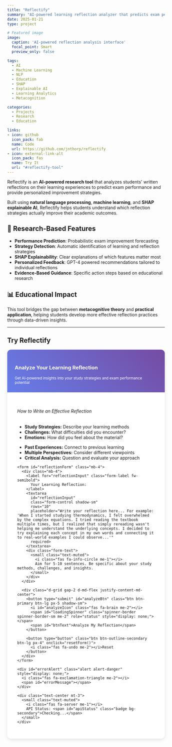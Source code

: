 ```yaml
---
title: "Reflectify"
summary: "AI-powered learning reflection analyzer that predicts exam performance and provides personalized improvement strategies."
date: 2025-01-21
type: project

# Featured image
image:
  caption: 'AI-powered reflection analysis interface'
  focal_point: Smart
  preview_only: false

tags:
  - AI
  - Machine Learning  
  - NLP
  - Education
  - SHAP
  - Explainable AI
  - Learning Analytics
  - Metacognition

categories:
  - Projects
  - Research
  - Education

links:
- icon: github
  icon_pack: fab
  name: Code
  url: https://github.com/jnthorp/reflectify
- icon: external-link-alt
  icon_pack: fas
  name: Try It
  url: "#reflectify-tool"
---
```


Reflectify is an **AI-powered research tool** that analyzes students' written reflections on their learning experiences to predict exam performance and provide personalized improvement strategies.

Built using **natural language processing**, **machine learning**, and **SHAP explainable AI**, Reflectify helps students understand which reflection strategies actually improve their academic outcomes.

## 🔬 Research-Based Features

- **Performance Prediction**: Probabilistic exam improvement forecasting
- **Strategy Detection**: Automatic identification of learning and reflection strategies  
- **SHAP Explainability**: Clear explanations of which features matter most
- **Personalized Feedback**: GPT-4 powered recommendations tailored to individual reflections
- **Evidence-Based Guidance**: Specific action steps based on educational research

## 📊 Educational Impact

This tool bridges the gap between **metacognitive theory** and **practical application**, helping students develop more effective reflection practices through data-driven insights.

---

## Try Reflectify

<style>
.reflectify-card {
  background: #fff;
  border-radius: 12px;
  box-shadow: 0 4px 12px rgba(0,0,0,0.1);
  border: none;
  margin-bottom: 2rem;
}

.reflectify-header {
  background: linear-gradient(45deg, #667eea, #764ba2);
  color: white;
  padding: 1.5rem;
  border-radius: 12px 12px 0 0;
}

.reflectify-body {
  padding: 2rem;
}

.form-control:focus {
  border-color: #667eea;
  box-shadow: 0 0 0 0.2rem rgba(102, 126, 234, 0.25);
}

.btn-primary {
  background: linear-gradient(45deg, #667eea, #764ba2);
  border: none;
}

.btn-primary:hover {
  background: linear-gradient(45deg, #5a67d8, #6b46c1);
  transform: translateY(-1px);
}

@media (max-width: 768px) {
  .reflectify-body {
    padding: 1rem;
  }
}
</style>

<link href="https://cdnjs.cloudflare.com/ajax/libs/bootstrap/5.3.0/css/bootstrap.min.css" rel="stylesheet">
<link href="https://cdnjs.cloudflare.com/ajax/libs/font-awesome/6.4.0/css/all.min.css" rel="stylesheet">

<div id="reflectify-tool" class="reflectify-card">
  <div class="reflectify-header">
    <h3 class="mb-0 d-flex align-items-center">
      <i class="fas fa-microscope me-3"></i>
      Analyze Your Learning Reflection
    </h3>
    <small class="opacity-75 mt-2 d-block">Get AI-powered insights into your study strategies and exam performance potential</small>
  </div>
  
  <div class="reflectify-body">
    <div class="alert alert-info mb-4">
      <h6 class="alert-heading mb-2">
        <i class="fas fa-lightbulb me-2"></i>How to Write an Effective Reflection
      </h6>
      <div class="row">
        <div class="col-md-6">
          <ul class="mb-0 small">
            <li><strong>Study Strategies:</strong> Describe your learning methods</li>
            <li><strong>Challenges:</strong> What difficulties did you encounter?</li>
            <li><strong>Emotions:</strong> How did you feel about the material?</li>
          </ul>
        </div>
        <div class="col-md-6">
          <ul class="mb-0 small">
            <li><strong>Past Experiences:</strong> Connect to previous learning</li>
            <li><strong>Multiple Perspectives:</strong> Consider different viewpoints</li>
            <li><strong>Critical Analysis:</strong> Question and evaluate your approach</li>
          </ul>
        </div>
      </div>
    </div>

    <form id="reflectionForm" class="mb-4">
      <div class="mb-4">
        <label for="reflectionInput" class="form-label fw-semibold">
          Your Learning Reflection:
        </label>
        <textarea 
          id="reflectionInput" 
          class="form-control shadow-sm" 
          rows="10" 
          placeholder="Write your reflection here... For example: 'When I started studying thermodynamics, I felt overwhelmed by the complex equations. I tried reading the textbook multiple times, but I realized that simply rereading wasn't helping me understand the underlying concepts. I decided to try explaining each concept in my own words and connecting it to real-world examples I could observe...'"
          required>
        </textarea>
        <div class="form-text">
          <small class="text-muted">
            <i class="fas fa-info-circle me-1"></i>
            Aim for 5-10 sentences. Be specific about your study methods, challenges, and insights.
          </small>
        </div>
      </div>
      
      <div class="d-grid gap-2 d-md-flex justify-content-md-center">
        <button type="submit" id="analyzeBtn" class="btn btn-primary btn-lg px-5 shadow-sm">
          <i id="analyzeIcon" class="fas fa-brain me-2"></i>
          <span id="loadingSpinner" class="spinner-border spinner-border-sm me-2" role="status" style="display: none;"></span>
          <span id="btnText">Analyze My Reflection</span>
        </button>
        
        <button type="button" class="btn btn-outline-secondary btn-lg px-4" onclick="resetForm()">
          <i class="fas fa-undo me-2"></i>Reset
        </button>
      </div>
    </form>
    
    <div id="errorAlert" class="alert alert-danger" style="display: none;">
      <i class="fas fa-exclamation-triangle me-2"></i>
      <span id="errorMessage"></span>
    </div>
    
    <div class="text-center mt-3">
      <small class="text-muted">
        <i class="fas fa-server me-1"></i>
        API Status: <span id="apiStatus" class="badge bg-secondary">Checking...</span>
      </small>
    </div>
  </div>
</div>

<div id="results" style="display: none;"></div>

<script src="/js/reflectify_hugo.js"></script>
<script src="https://cdnjs.cloudflare.com/ajax/libs/bootstrap/5.3.0/js/bootstrap.bundle.min.js"></script>
